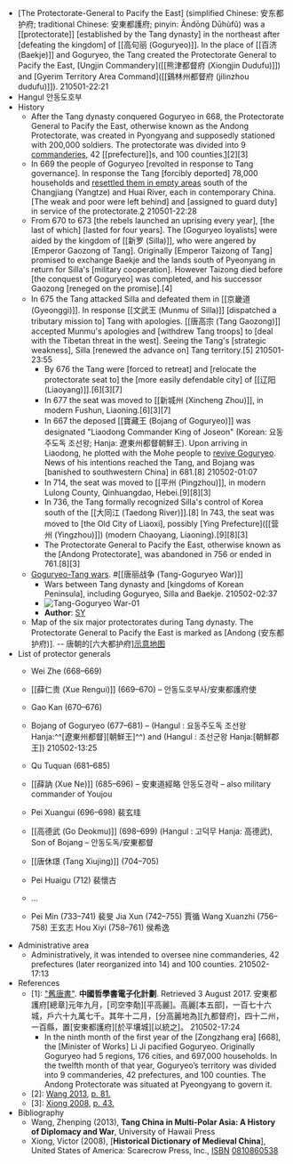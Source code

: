- [The Protectorate-General to Pacify the East] (simplified Chinese: 安东都护府; traditional Chinese: 安東都護府; pinyin: Āndōng Dūhùfǔ) was a [[protectorate]] [established by the Tang dynasty] in the northeast after [defeating the kingdom] of [[高句丽 (Goguryeo)]]. In the place of [[百济 (Baekje)]] and Goguryeo, the Tang created the Protectorate General to Pacify the East, [Ungjin Commandery]([[熊津都督府 (Xiongjin Dudufu)]]) and [Gyerim Territory Area Command]([[鷄林州都督府 (jilinzhou dudufu)]]).
210501-22:21
- Hangul	안동도호부
- History
    - After the Tang dynasty conquered Goguryeo in 668, the Protectorate General to Pacify the East, otherwise known as the Andong Protectorate, was created in Pyongyang and supposedly stationed with 200,000 soldiers. The protectorate was divided into 9 [commanderies]([[commandery]]), 42 [[prefecture]]s, and 100 counties.[1](((YKnjMEesc)))[2][3]
    - In 669 the people of Goguryeo [revolted in response to Tang governance]. In response the Tang [forcibly deported] 78,000 households and [resettled them in empty areas](((oS8mkp0o5))) south of the Changjiang (Yangtze) and Huai River, each in contemporary China. [The weak and poor were left behind] and [assigned to guard duty] in service of the protectorate.[2](((l43vlTF6f)))
210501-22:28
    - From 670 to 673 [the rebels launched an uprising every year], [the last of which] [lasted for four years]. The [Goguryeo loyalists] were aided by the kingdom of [[新罗 (Silla)]], who were angered by [Emperor Gaozong of Tang]. Originally [Emperor Taizong of Tang] promised to exchange Baekje and the lands south of Pyeonyang in return for Silla's [military cooperation]. However Taizong died before [the conquest of Goguryeo] was completed, and his successor Gaozong [reneged on the promise].[4]
    - In 675 the Tang attacked Silla and defeated them in [[京畿道 (Gyeonggi)]]. In response [[文武王 (Munmu of Silla)]] [dispatched a tributary mission to] Tang with apologies. [[唐高宗 (Tang Gaozong)]] accepted Munmu's apologies and [withdrew Tang troops] to [deal with the Tibetan threat in the west]. Seeing the Tang's [strategic weakness], Silla [renewed the advance on] Tang territory.[5]
210501-23:55
        - By 676 the Tang were [forced to retreat] and [relocate the protectorate seat to] the [more easily defendable city] of [[辽阳 (Liaoyang)]].[6][3][7]
        - In 677 the seat was moved to [[新城州 (Xincheng Zhou)]], in modern Fushun, Liaoning.[6][3][7]
        - In 667 the deposed [[寶藏王 (Bojang of Goguryeo)]] was designated "Liaodong Commander King of Joseon" (Korean: 요동주도독 조선왕; Hanja: 遼東州都督朝鮮王). Upon arriving in Liaodong, he plotted with the Mohe people to [revive Goguryeo](((GZW_DaPHH))). News of his intentions reached the Tang, and Bojang was [banished to southwestern China] in 681.[8]
210502-01:07
        - In 714, the seat was moved to [[平州 (Pingzhou)]], in modern Lulong County, Qinhuangdao, Hebei.[9][8][3]
        - In 736, the Tang formally recognized Silla's control of Korea south of the [[大同江 (Taedong River)]].[8] In 743, the seat was moved to [the Old City of Liaoxi], possibly [Ying Prefecture]([[营州 (Yingzhou)]]) (modern Chaoyang, Liaoning).[9][8][3]
        - The Protectorate General to Pacify the East, otherwise known as the [Andong Protectorate], was abandoned in 756 or ended in 761.[8][3]
    - [Goguryeo-Tang wars](https://en.wikipedia.org/wiki/File:Tang-Korean_wars.png). #[[唐丽战争 (Tang-Goguryeo War)]]
        - Wars between Tang dynasty and [kingdoms of Korean Peninsula], including Goguryeo, Silla and Baekje.
210502-02:37
        - ![Tang-Goguryeo War-01](https://upload.wikimedia.org/wikipedia/commons/9/99/Tang-Korean_wars.png)
        - **Author**: [SY](https://commons.wikimedia.org/wiki/User:Seasonsinthesun)
    - Map of the six major protectorates during Tang dynasty. The Protectorate General to Pacify the East is marked as [Andong (安东都护府)]. -- 唐朝的[六大都护府][示意地图](https://en.wikipedia.org/wiki/File:Tang_Protectorates.png)
- List of protector generals
    - Wei Zhe (668–669)
    - [[薛仁贵 (Xue Rengui)]] (669–670) – 안동도호부사/安東都護府使
    - Gao Kan (670–676)

    - Bojang of Goguryeo (677–681) – (Hangul : 요동주도독 조선왕 Hanja:^^[遼東州都督][朝鮮王]^^) and (Hangul : 조선군왕 Hanja:[朝鮮郡王])
210502-13:25
    - Qu Tuquan (681–685)
    - [[薛訥 (Xue Ne)]] (685–696) – 安東道經略 안동도경락 – also military commander of Youjou
    - Pei Xuangui (696–698) 裴玄珪
    - [[高德武 (Go Deokmu)]] (698–699) (Hangul : 고덕무 Hanja: 高德武), Son of Bojang – 안동도독/安東都督
    - [[唐休璟 (Tang Xiujing)]] (704–705) 
    - Pei Huaigu (712) 裴懷古
    - ...
    - Pei Min (733–741) 裴旻
Jia Xun (742–755) 賈循
Wang Xuanzhi (756–758) 王玄志
Hou Xiyi (758–761) 侯希逸
- Administrative area
    - Administratively, it was intended to oversee nine commanderies, 42 prefectures (later reorganized into 14) and 100 counties.
210502-17:13
- References
    - [1]: ["舊唐書"](http://ctext.org/wiki.pl?if=gb&res=456206&searchu=%E5%AE%89%E6%9D%B1%E9%83%BD%E8%AD%B7%E5%BA%9C). __中國哲學書電子化計劃__. Retrieved 3 August 2017. 安東都護府[總章]元年九月，[司空李勣][平高麗]。高麗[本五部]，一百七十六城，戶六十九萬七千。其年十二月，[分高麗地為][九都督府]，四十二州，一百縣，置[安東都護府][於平壤城][以統之]。
210502-17:24
        - In the ninth month of the first year of the [Zongzhang era] [668], the [Minister of Works] Li Ji pacified Goguryeo. Originally Goguryeo had 5 regions, 176 cities, and 697,000 households. In the twelfth month of that year, Goguryeo’s territory was divided into 9 commanderies, 42 prefectures, and 100 counties. The Andong Protectorate was situated at Pyeongyang to govern it.
    - [2]: [Wang 2013](https://en.wikipedia.org/wiki/Protectorate_General_to_Pacify_the_East#CITEREFWang2013), [p. 81.](((IujaYGpGg)))
    - [3]: [Xiong 2008](https://en.wikipedia.org/wiki/Protectorate_General_to_Pacify_the_East#CITEREFXiong2008), [p. 43.](((MEcZqGN_y)))
- Bibliography
    - Wang, Zhenping (2013), __Tang China in Multi-Polar Asia: A History of Diplomacy and War__, University of Hawaii Press
    - Xiong, Victor (2008), [__Historical Dictionary of Medieval China__], United States of America: Scarecrow Press, Inc., [ISBN](https://www.amazon.ca/Historical-Dictionary-Medieval-Victor-Cunrui/dp/0810860538/ref=sr_1_1?ie=UTF8&qid=1438312041&sr=8-1&keywords=historical+dictionary+of+medieval+china) [0810860538](https://en.wikipedia.org/wiki/Special:BookSources/0810860538)
